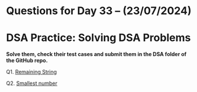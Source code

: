 # Questions for Day 33 – (23/07/2024)
# DSA Practice: Solving DSA Problems


**Solve them, check their test cases and submit them in the DSA folder of the GitHub repo.**

Q1. [Remaining String](https://www.geeksforgeeks.org/problems/remaining-string3515/1)

Q2. [Smallest number](https://www.geeksforgeeks.org/problems/smallest-number5829/1)
